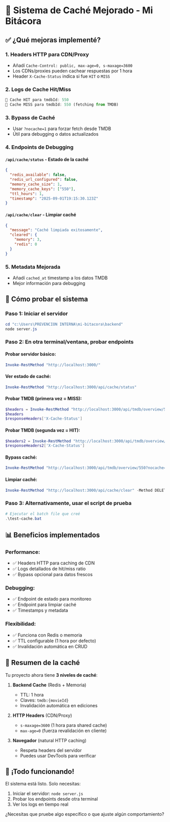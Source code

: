 # 🚀 Sistema de Caché Mejorado - Mi Bitácora

## ✅ ¿Qué mejoras implementé?

### 1. **Headers HTTP para CDN/Proxy**
- Añadí `Cache-Control: public, max-age=0, s-maxage=3600` 
- Los CDNs/proxies pueden cachear respuestas por 1 hora
- Header `X-Cache-Status` indica si fue `HIT` o `MISS`

### 2. **Logs de Cache Hit/Miss**
```javascript
🎯 Cache HIT para tmdbId: 550
🔄 Cache MISS para tmdbId: 550 (fetching from TMDB)
```

### 3. **Bypass de Caché**
- Usar `?nocache=1` para forzar fetch desde TMDB
- Útil para debugging o datos actualizados

### 4. **Endpoints de Debugging**

#### `/api/cache/status` - Estado de la caché
```json
{
  "redis_available": false,
  "redis_url_configured": false,
  "memory_cache_size": 1,
  "memory_cache_keys": ["550"],
  "ttl_hours": 1,
  "timestamp": "2025-09-01T19:15:30.123Z"
}
```

#### `/api/cache/clear` - Limpiar caché
```json
{
  "message": "Caché limpiada exitosamente",
  "cleared": {
    "memory": 3,
    "redis": 0
  }
}
```

### 5. **Metadata Mejorada**
- Añadí `cached_at` timestamp a los datos TMDB
- Mejor información para debugging

## 🔧 Cómo probar el sistema

### Paso 1: Iniciar el servidor
```powershell
cd "c:\Users\PREVENCION INTERNA\mi-bitacora\backend"
node server.js
```

### Paso 2: En otra terminal/ventana, probar endpoints

#### Probar servidor básico:
```powershell
Invoke-RestMethod "http://localhost:3000/"
```

#### Ver estado de caché:
```powershell
Invoke-RestMethod "http://localhost:3000/api/cache/status"
```

#### Probar TMDB (primera vez = MISS):
```powershell
$headers = Invoke-RestMethod "http://localhost:3000/api/tmdb/overview/550" -ResponseHeadersVariable responseHeaders
$headers
$responseHeaders['X-Cache-Status']
```

#### Probar TMDB (segunda vez = HIT):
```powershell
$headers2 = Invoke-RestMethod "http://localhost:3000/api/tmdb/overview/550" -ResponseHeadersVariable responseHeaders2
$responseHeaders2['X-Cache-Status']
```

#### Bypass caché:
```powershell
Invoke-RestMethod "http://localhost:3000/api/tmdb/overview/550?nocache=1"
```

#### Limpiar caché:
```powershell
Invoke-RestMethod "http://localhost:3000/api/cache/clear" -Method DELETE
```

### Paso 3: Alternativamente, usar el script de prueba
```powershell
# Ejecutar el batch file que creé
.\test-cache.bat
```

## 📊 Beneficios implementados

### Performance:
- ✅ Headers HTTP para caching de CDN
- ✅ Logs detallados de hit/miss ratio
- ✅ Bypass opcional para datos frescos

### Debugging:
- ✅ Endpoint de estado para monitoreo
- ✅ Endpoint para limpiar caché
- ✅ Timestamps y metadata

### Flexibilidad:
- ✅ Funciona con Redis o memoria
- ✅ TTL configurable (1 hora por defecto)
- ✅ Invalidación automática en CRUD

## 🎯 Resumen de la caché

Tu proyecto ahora tiene **3 niveles de caché**:

1. **Backend Cache** (Redis + Memoria)
   - TTL: 1 hora
   - Claves: `tmdb:{movieId}`
   - Invalidación automática en ediciones

2. **HTTP Headers** (CDN/Proxy)
   - `s-maxage=3600` (1 hora para shared cache)
   - `max-age=0` (fuerza revalidación en cliente)

3. **Navegador** (natural HTTP caching)
   - Respeta headers del servidor
   - Puedes usar DevTools para verificar

## 🚀 ¡Todo funcionando!

El sistema está listo. Solo necesitas:
1. Iniciar el servidor: `node server.js`
2. Probar los endpoints desde otra terminal
3. Ver los logs en tiempo real

¿Necesitas que pruebe algo específico o que ajuste algún comportamiento?
